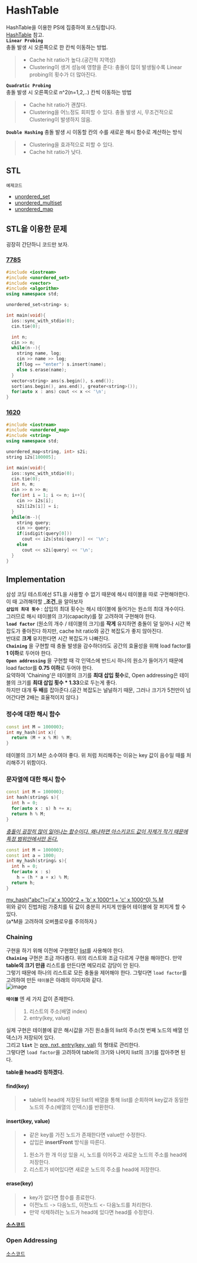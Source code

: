 # HashTable
HashTable을 이용한 PS에 집중하여 포스팅합니다.                   
[HashTable](https://github.com/whatsgoodg/Data-Structure/blob/main/README.md#hash-table) 참고.                           
**`Linear Probing`**               
충돌 발생 시 오른쪽으로 한 칸씩 이동하는 방법.              
>* Cache hit ratio가 높다.(공간적 지역성)
>* Clustering이 생겨 성능에 영향을 준다: 충돌이 많이 발생될수록 Linear probing의 횟수가 더 많아진다.
                
**`Quadratic Probing`**             
충돌 발생 시 오른쪽으로 n^2(n=1,2,..) 칸씩 이동하는 방법
>* Cache hit ratio가 괜찮다. 
>* Clustering을 어느정도 회피할 수 있다. 충돌 발생 시, 무조건적으로 Clustering이 발생하지 않음.
                
**`Double Hashing`**
충돌 발생 시 이동할 칸의 수를 새로운 해시 함수로 계산하는 방식
>* Clustering을 효과적으로 피할 수 있다.
>* Cache hit ratio가 낮다.
       
## STL
`예제코드`              
* [unordered_set](https://github.com/whatsgoodg/PS/blob/main/hashtable/unorder_set.cpp)               
* [unordered_multiset](https://github.com/whatsgoodg/PS/blob/main/hashtable/unorder_multiset.cpp)                 
* [unordered_map](https://github.com/whatsgoodg/PS/blob/main/hashtable/unorder_map.cpp)     

## STL을 이용한 문제
굉장히 간단하니 코드만 보자.
### [7785](https://www.acmicpc.net/problem/7785)      
```cpp
#include <iostream>
#include <unordered_set>
#include <vector>
#include <algorithm>
using namespace std;

unordered_set<string> s;

int main(void){
  ios::sync_with_stdio(0);
  cin.tie(0);

  int n;
  cin >> n;
  while(n--){
    string name, log;
    cin >> name >> log;
    if(log == "enter") s.insert(name);
    else s.erase(name);
  }
  vector<string> ans(s.begin(), s.end());
  sort(ans.begin(), ans.end(), greater<string>());
  for(auto x : ans) cout << x << '\n';
}
```
### [1620](https://www.acmicpc.net/problem/1620) 
```cpp
#include <iostream>
#include <unordered_map>
#include <string>
using namespace std;

unordered_map<string, int> s2i;
string i2s[100005];

int main(void){
  ios::sync_with_stdio(0);
  cin.tie(0);
  int n, m;
  cin >> n >> m;
  for(int i = 1; i <= n; i++){
    cin >> i2s[i];
    s2i[i2s[i]] = i;
  }
  while(m--){
    string query;
    cin >> query;
    if(isdigit(query[0]))
      cout << i2s[stoi(query)] << '\n';
    else
      cout << s2i[query] << '\n';
  }
}
```

## Implementation       
삼성 코딩 테스트에선 STL을 사용할 수 없기 때문에 해시 테이블을 따로 구현해야한다. 이 때 고려해야할 _**조건**_을 알아보자           
**`삽입의 최대 횟수`** : 삽입의 최대 횟수는 해시 테이블에 들어가는 원소의 최대 개수이다.                 
그러므로 해시 테이블의 크기(capacity)를 잘 고려하여 구현해야 한다.                            
**`load factor`** (원소의 개수 / 테이블의 크기)를 **작게** 유지하면 충돌이 덜 일어나 시간 복잡도가 좋아진다 하지만, cache hit ratio와 공간 복잡도가 좋지 않아진다.            
반대로 **크게** 유지한다면 시간 복잡도가 나빠진다.          
**`Chaining`** 을 구현할 때 충돌 발생을 감수하더라도 공간의 효율성을 위해 load factor를 **1 이하**로 두어야 한다.                     
**`Open addressing`** 을 구현할 때 각 인덱스에 반드시 하나의 원소가 들어가기 때문에 load factor를 **0.75 이하**로 두어야 한다.                      
요약하여 'Chaining'은 테이블의 크기를 **최대 삽입 횟수**로, Open addressing은 테이블의 크기를 **최대 삽입 횟수 * 1.33**으로 두는게 좋다.                
하지만 대개 **두 배**를 잡아준다.(공간 복잡도는 널널하기 때문, 그러나 크기가 5천만이 넘어간다면 2배는 효율적이지 않다.)          
### 정수에 대한 해시 함수
```cpp
const int M = 1000003;
int my_hash(int x){
  return (M + x % M) % M;
}
```
테이블의 크기 M은 소수여야 좋다. 위 처럼 처리해주는 이유는 key 값이 음수일 때를 처리해주기 위함이다.                  
### 문자열에 대한 해시 함수                    
```cpp
const int M = 1000003;
int hash(string& s){
  int h = 0;
  for(auto x : s) h += x;
  return h % M;
}
``` 
<u>_충돌이 굉장히 많이 일어나는 함수이다. 왜냐하면 아스키코드 값이 자체가 작기 때문에 특정 범위안에서만 돈다._</u>                    
               
```cpp
const int M = 1000003;
const int a = 1000;
int my_hash(string& s){
  int h = 0;
  for(auto x : s)
    h = (h * a + x) % M;
  return h;
}
```
<u> my_hash("abc")=('a' x 1000^2 + 'b' x 1000^1 + 'c' x 1000^0) % M </u>                           
위와 같이 진법처럼 가중치를 둬 값이 충분히 커지게 만들어 테이블에 잘 퍼지게 할 수 있다.                 
(a*M을 고려하여 오버플로우를 주의하자.)               
                      
### Chaining
구현을 하기 위해 이전에 구현했던 [list](https://github.com/whatsgoodg/PS/blob/main/list/1406.cpp)를 사용해야 한다.     
**`Chaining`** 구현은 조금 까다롭다. 위의 리스트와 조금 다르게 구현을 해야한다. 만약 **table의 크기 만큼** 리스트를 만든다면 메모리로 감당이 안 된다.       
그렇기 때문에 하나의 리스트로 모든 충돌을 제어해야 한다. 그렇다면 `load factor`를 고려하여 만든 `테이블`은 아래의 이미지와 같다.      
![image](https://user-images.githubusercontent.com/86244920/210324010-29a86314-9478-4855-8c8c-82c200b6e186.png)                      
                  
**`테이블`** 엔 세 가지 값이 존재한다.             
>1. 리스트의 주소(배열 index)          
>2. entry(key, value)    
                       
실제 구현은 테이블에 같은 해시값을 가진 원소들의 list의 주소(첫 번째 노드의 배열 인덱스)가 저장되어 있다.      
그리고 **`list`** 는 <u> pre, nxt, entry(key, val)</u> 의 형태로 관리한다.   
그렇다면 `load factor`을 고려하여 table의 크기와 나머지 list의 크기를 잡아주면 된다. 
                    
**table을 head라 칭하겠다.**
#### find(key)
>* table의 head에 저장된 list의 배열을 통해 list를 순회하며 key값과 동일한 노드의 주소(배열의 인덱스)를 반환한다.        
                   
#### insert(key, value)
>* 같은 key를 가진 노드가 존재한다면 value만 수정한다.
>* 삽입은 **insertFront** 방식을 따른다.
>1. 원소가 한 개 이상 있을 시, 노드를 이어주고 새로운 노드의 주소를 head에 저장한다.
>3. 리스트가 비어있다면 새로운 노드의 주소를 head에 저장한다.
           
#### erase(key)
>* key가 없다면 함수를 종료한다.
>* 이전노드 -> 다음노드, 이전노드 <- 다음노드를 처리한다.
>* 만약 삭제하려는 노드가 head에 있다면 head를 수정한다.
                
[**소스코드**](https://github.com/whatsgoodg/PS/blob/main/hashtable/chaining.cpp)                
            
### Open Addressing     
[소스코드](https://github.com/whatsgoodg/PS/blob/main/hashtable/openaddressing.cpp)              

